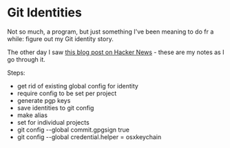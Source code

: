 # Git Identities

Not so much, a program, but just something I've been meaning to do fr a while:
figure out my Git identity story.

The other day I saw [this blog post on Hacker
News](https://www.micah.soy/posts/setting-up-git-identities/) - these are my
notes as I go through it.


Steps:
- get rid of existing global config for identity
- require config to be set per project
- generate pgp keys
- save identities to git config
- make alias
- set for individual projects
- git config --global commit.gpgsign true
- git config --global credential.helper = osxkeychain

